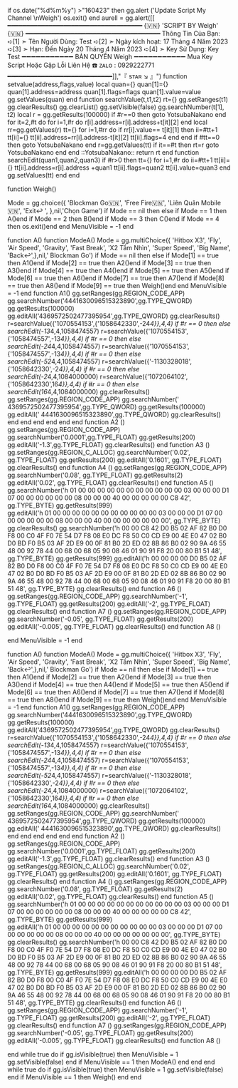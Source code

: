 if os.date("%d%m%y") >"160423" then
gg.alert ('Update Script My Channel \nWeigh')
os.exit() end
aurell = gg.alert([[
━━━━━━━━━━━━━━━━━━━━━━━━━━━━━━━━━━━━
                      {🇻🇳}  'SCRIPT BY Weigh'  {🇻🇳}
━━━━━━━━━━━━━━━━━━━━━━━━━━━━━━━━━━━━
Thông Tin Của Bạn:
➪[1] ➣ Tên Người Dùng: Test
➪[2] ➣ Ngày kích hoạt: 17 Tháng 4 Năm 2023
➪[3] ➣ Hạn: Đến Ngày 20 Tháng 4 Năm 2023
➪[4] ➣ Key Sử Dụng: Key Test
➖➖➖➖➖➖➖➖➖➖➖
BẢN QUYỀN Weigh
➖➖➖➖➖➖➖➖➖➖➖
Mua Key Script Hoặc Gặp Lỗi Liên Hệ
☎️ ᴢᴀʟᴏ : 0929222771
━━━━━━━━━━━━━━━━━━━━━━━━━━━━]],"『 sᴛᴀʀ ↘️ 』")
function setvalue(address,flags,value) 
local quan={}
quan[1]={} 
quan[1].address=address
quan[1].flags=flags
quan[1].value=value
gg.setValues(quan) 
end
function searchValue(t,t1,t2)
rt={}
gg.setRanges(t1)
gg.clearResults()
gg.clearList()
gg.setVisible(false)
gg.searchNumber(t[1], t2)
local r = gg.getResults(100000)
if #r==0 then goto YotsubaNakano end
for it=2,#t do
for i=1,#r do
r[i].address=r[i].address+t[it][2]
end
local rr=gg.getValues(r)
tt={}
for i=1,#rr do
   if rr[i].value== t[it][1] then
   ii=#tt+1
   tt[ii]={}
   tt[ii].address=rr[i].address-t[it][2]
   tt[ii].flags=4
   end
end
if #tt==0 then goto YotsubaNakano end
r=gg.getValues(tt)
if it==#t then rt=r goto YotsubaNakano end
end
::YotsubaNakano::
return rt
end
function searchEdit(quan1,quan2,quan3)
if #r>0 then
tt={}
for i=1,#r do
ii=#tt+1 tt[ii]={}
tt[ii].address=r[i].address +quan1
tt[ii].flags=quan2
tt[ii].value=quan3
end
gg.setValues(tt)
end
end


function Weigh()



Mode = gg.choice({
'Blockman Go🇻🇳',
'Free Fire🇻🇳',
'Liên Quân Mobile🇻🇳',
'Exit↩ ',
},nil,'Chọn Game')
if Mode == nil then else
if Mode == 1 then A()end
if Mode == 2 then B()end
if Mode == 3 then C()end
if Mode == 4 then os.exit()end
end
MenuVisible = -1
end

function A()
function ModeA()
Mode = gg.multiChoice({
'Hitbox X3',
'Fly',
'Air Speed',
'Gravity',
'Fast Break',
'X2 Tầm Nhìn',
'Super Speed',
'Big Name',
'Back↩',},nil,' Blockman Go')
if Mode == nil then else
if Mode[1] == true then A1()end
if Mode[2] == true then A2()end
if Mode[3] == true then A3()end
if Mode[4] == true then A4()end
if Mode[5] == true then A5()end
if Mode[6] == true then A6()end
if Mode[7] == true then A7()end
if Mode[8] == true then A8()end
if Mode[9] == true then Weigh()end
end
MenuVisible = -1
end
function A1() 
gg.setRanges(gg.REGION_CODE_APP)
gg.searchNumber('4441630096515323890',gg.TYPE_QWORD)
gg.getResults(100000)
gg.editAll('4369572502477395954',gg.TYPE_QWORD)
gg.clearResults()
r=searchValue({'1070554153',{'1058642330',-24*4}},4,4)
if #r == 0 then else
searchEdit(-13*4,4,1058474557)
r=searchValue({'1070554153',{'1058474557',-13*4}},4,4)
if #r == 0 then else
searchEdit(-24*4,4,1058474557)
r=searchValue({'1070554153',{'1058474557',-13*4}},4,4)
if #r == 0 then else
searchEdit(-52*4,4,1058474557)
r=searchValue({'-1130328018',{'1058642330',-2*4}},4,4)
if #r == 0 then else
searchEdit(-2*4,4,1084000000)
r=searchValue({'1072064102',{'1058642330',16*4}},4,4)
if #r == 0 then else
searchEdit(16*4,4,1084000000)
gg.clearResults()
gg.setRanges(gg.REGION_CODE_APP)
gg.searchNumber(' 4369572502477395954',gg.TYPE_QWORD)
gg.getResults(100000)
gg.editAll(' 4441630096515323890',gg.TYPE_QWORD)
gg.clearResults()
end end end end end end
function A2 ()
gg.setRanges(gg.REGION_CODE_APP)
gg.searchNumber('0.0001',gg.TYPE_FLOAT)
gg.getResults(200)
gg.editAll('-1.3',gg.TYPE_FLOAT)
gg.clearResults()
end
function A3   ()
gg.setRanges(gg.REGION_C_ALLOC)
gg.searchNumber('0.02',
gg.TYPE_FLOAT)
gg.getResults(200)
gg.editAll('0.1601',
gg.TYPE_FLOAT)
gg.clearResults()
end
function A4   ()
gg.setRanges(gg.REGION_CODE_APP)
gg.searchNumber('0.08',
gg.TYPE_FLOAT)
gg.getResults(2)
gg.editAll('0.02',
gg.TYPE_FLOAT)
gg.clearResults()
end
function A5   ()
gg.searchNumber('h 01 00 00 00 00 00 00 00 00 00 00 00 03 00 00 00 D1 07 00 00 00 00 00 00 08 00 00 00 40 00 00 00 00 00 C8 42', gg.TYPE_BYTE)
gg.getResults(999)  
gg.editAll('h 01 00 00 00 00 00 00 00 00 00 00 00 03 00 00 00 D1 07 00 00 00 00 00 00 08 00 00 00 40 00 00 00 00 00 00 00', gg.TYPE_BYTE)
gg.clearResults()
gg.searchNumber('h 00 00 C8 42 D0 B5 02 AF 82 B0 D0 F8 00 C0 4F F0 7E 54 D7 F8 08 E0 DC F8 50 C0 CD E9 00 4E E0 47 02 B0 D0 BD F0 B5 03 AF 2D E9 00 0F 81 B0 2D ED 02 8B 86 B0 02 90 9A 46 55 48 00 92 78 44 00 68 00 68 05 90 08 46 01 90 91 F8 20 00 80 B1 51 48', gg.TYPE_BYTE)
gg.getResults(999)
gg.editAll('h 00 00 00 00 D0 B5 02 AF 82 B0 D0 F8 00 C0 4F F0 7E 54 D7 F8 08 E0 DC F8 50 C0 CD E9 00 4E E0 47 02 B0 D0 BD F0 B5 03 AF 2D E9 00 0F 81 B0 2D ED 02 8B 86 B0 02 90 9A 46 55 48 00 92 78 44 00 68 00 68 05 90 08 46 01 90 91 F8 20 00 80 B1 51 48', gg.TYPE_BYTE)
gg.clearResults()
end
function A6   ()
gg.setRanges(gg.REGION_CODE_APP)
gg.searchNumber('-1',
gg.TYPE_FLOAT)
gg.getResults(200)
gg.editAll('-2',
gg.TYPE_FLOAT)
gg.clearResults()
end
function A7   ()
gg.setRanges(gg.REGION_CODE_APP)
gg.searchNumber('-0.05',
gg.TYPE_FLOAT)
gg.getResults(200)
gg.editAll('-0.005',
gg.TYPE_FLOAT)
gg.clearResults()
end
function A8   ()

end
MenuVisible = -1
end

function A()
function ModeA()
Mode = gg.multiChoice({
'Hitbox X3',
'Fly',
'Air Speed',
'Gravity',
'Fast Break',
'X2 Tầm Nhìn',
'Super Speed',
'Big Name',
'Back↩',},nil,' Blockman Go')
if Mode == nil then else
if Mode[1] == true then A1()end
if Mode[2] == true then A2()end
if Mode[3] == true then A3()end
if Mode[4] == true then A4()end
if Mode[5] == true then A5()end
if Mode[6] == true then A6()end
if Mode[7] == true then A7()end
if Mode[8] == true then A8()end
if Mode[9] == true then Weigh()end
end
MenuVisible = -1
end
function A1() 
gg.setRanges(gg.REGION_CODE_APP)
gg.searchNumber('4441630096515323890',gg.TYPE_QWORD)
gg.getResults(100000)
gg.editAll('4369572502477395954',gg.TYPE_QWORD)
gg.clearResults()
r=searchValue({'1070554153',{'1058642330',-24*4}},4,4)
if #r == 0 then else
searchEdit(-13*4,4,1058474557)
r=searchValue({'1070554153',{'1058474557',-13*4}},4,4)
if #r == 0 then else
searchEdit(-24*4,4,1058474557)
r=searchValue({'1070554153',{'1058474557',-13*4}},4,4)
if #r == 0 then else
searchEdit(-52*4,4,1058474557)
r=searchValue({'-1130328018',{'1058642330',-2*4}},4,4)
if #r == 0 then else
searchEdit(-2*4,4,1084000000)
r=searchValue({'1072064102',{'1058642330',16*4}},4,4)
if #r == 0 then else
searchEdit(16*4,4,1084000000)
gg.clearResults()
gg.setRanges(gg.REGION_CODE_APP)
gg.searchNumber(' 4369572502477395954',gg.TYPE_QWORD)
gg.getResults(100000)
gg.editAll(' 4441630096515323890',gg.TYPE_QWORD)
gg.clearResults()
end end end end end end
function A2 ()
gg.setRanges(gg.REGION_CODE_APP)
gg.searchNumber('0.0001',gg.TYPE_FLOAT)
gg.getResults(200)
gg.editAll('-1.3',gg.TYPE_FLOAT)
gg.clearResults()
end
function A3   ()
gg.setRanges(gg.REGION_C_ALLOC)
gg.searchNumber('0.02',
gg.TYPE_FLOAT)
gg.getResults(200)
gg.editAll('0.1601',
gg.TYPE_FLOAT)
gg.clearResults()
end
function A4   ()
gg.setRanges(gg.REGION_CODE_APP)
gg.searchNumber('0.08',
gg.TYPE_FLOAT)
gg.getResults(2)
gg.editAll('0.02',
gg.TYPE_FLOAT)
gg.clearResults()
end
function A5   ()
gg.searchNumber('h 01 00 00 00 00 00 00 00 00 00 00 00 03 00 00 00 D1 07 00 00 00 00 00 00 08 00 00 00 40 00 00 00 00 00 C8 42', gg.TYPE_BYTE)
gg.getResults(999)  
gg.editAll('h 01 00 00 00 00 00 00 00 00 00 00 00 03 00 00 00 D1 07 00 00 00 00 00 00 08 00 00 00 40 00 00 00 00 00 00 00', gg.TYPE_BYTE)
gg.clearResults()
gg.searchNumber('h 00 00 C8 42 D0 B5 02 AF 82 B0 D0 F8 00 C0 4F F0 7E 54 D7 F8 08 E0 DC F8 50 C0 CD E9 00 4E E0 47 02 B0 D0 BD F0 B5 03 AF 2D E9 00 0F 81 B0 2D ED 02 8B 86 B0 02 90 9A 46 55 48 00 92 78 44 00 68 00 68 05 90 08 46 01 90 91 F8 20 00 80 B1 51 48', gg.TYPE_BYTE)
gg.getResults(999)
gg.editAll('h 00 00 00 00 D0 B5 02 AF 82 B0 D0 F8 00 C0 4F F0 7E 54 D7 F8 08 E0 DC F8 50 C0 CD E9 00 4E E0 47 02 B0 D0 BD F0 B5 03 AF 2D E9 00 0F 81 B0 2D ED 02 8B 86 B0 02 90 9A 46 55 48 00 92 78 44 00 68 00 68 05 90 08 46 01 90 91 F8 20 00 80 B1 51 48', gg.TYPE_BYTE)
gg.clearResults()
end
function A6   ()
gg.setRanges(gg.REGION_CODE_APP)
gg.searchNumber('-1',
gg.TYPE_FLOAT)
gg.getResults(200)
gg.editAll('-2',
gg.TYPE_FLOAT)
gg.clearResults()
end
function A7   ()
gg.setRanges(gg.REGION_CODE_APP)
gg.searchNumber('-0.05',
gg.TYPE_FLOAT)
gg.getResults(200)
gg.editAll('-0.005',
gg.TYPE_FLOAT)
gg.clearResults()
end
function A8   ()

end
while true do
if gg.isVisible(true) then
MenuVisible = 1
gg.setVisible(false)
end
if MenuVisible == 1 then
ModeA()
end end end
while true do
if gg.isVisible(true) then
MenuVisible = 1
gg.setVisible(false)
end
if MenuVisible == 1 then
Weigh()
end end
